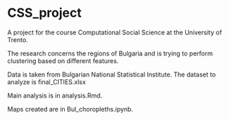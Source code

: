 # CSS_project
A project for the course Computational Social Science at the University of Trento.

The research concerns the regions of Bulgaria and is trying to perform clustering based on different features.

Data is taken from Bulgarian National Statistical Institute. The dataset to analyze is final_CITIES.xlsx


Main analysis is in analysis.Rmd.

Maps created are in Bul_choropleths.ipynb.

